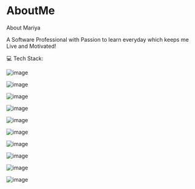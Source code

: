 # AboutMe
About Mariya

A Software Professional with Passion to learn everyday which keeps me Live and Motivated!


💻 Tech Stack:

![image](https://github.com/pkmariya/AboutMe/assets/22270771/a1441bda-0fdb-4b4f-8bab-bb2f58b20e4c)

![image](https://github.com/pkmariya/AboutMe/assets/22270771/8a38a183-ccd9-4a71-b7bd-80207048197d)

![image](https://github.com/pkmariya/AboutMe/assets/22270771/b7785a32-79e0-463f-a31f-fb6cc377e499)

![image](https://github.com/pkmariya/AboutMe/assets/22270771/4c7dbdaa-efe7-47df-b260-f82baf862944)

![image](https://github.com/pkmariya/AboutMe/assets/22270771/4b9c5e3c-469c-4903-b089-286219571d55)

![image](https://github.com/pkmariya/AboutMe/assets/22270771/92d755e1-d048-4e18-95ad-c44fdb534fcf)

![image](https://github.com/pkmariya/AboutMe/assets/22270771/3a09abad-0bfd-4acd-aaea-d10982ffb70c)

![image](https://github.com/pkmariya/AboutMe/assets/22270771/b1b0925e-a2ab-4c5e-b3e8-6ae8e1c9a2a6)

![image](https://github.com/pkmariya/AboutMe/assets/22270771/39e6da8d-a048-4948-9639-c1b0e5dc4ce6)

![image](https://github.com/pkmariya/AboutMe/assets/22270771/810a39e1-03c2-46ed-a2cd-62c7cbff1b12)

